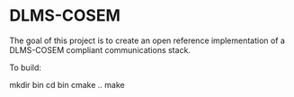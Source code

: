 # DLMS-COSEM

The goal of this project is to create an open reference implementation of a DLMS-COSEM compliant communications stack.  

To build:

mkdir bin
cd bin
cmake ..
make

